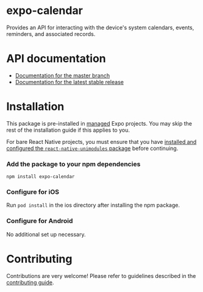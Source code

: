 # expo-calendar

Provides an API for interacting with the device's system calendars, events, reminders, and associated records.

# API documentation

- [Documentation for the master branch](https://github.com/expo/expo/blob/master/docs/pages/versions/unversioned/sdk/calendar.md)
- [Documentation for the latest stable release](https://docs.expo.io/versions/latest/sdk/calendar/)

# Installation

This package is pre-installed in [managed](https://docs.expo.io/versions/latest/introduction/managed-vs-bare/) Expo projects. You may skip the rest of the installation guide if this applies to you.

For bare React Native projects, you must ensure that you have [installed and configured the `react-native-unimodules` package](https://github.com/unimodules/react-native-unimodules) before continuing.

### Add the package to your npm dependencies

```
npm install expo-calendar
```

### Configure for iOS

Run `pod install` in the ios directory after installing the npm package.

### Configure for Android

No additional set up necessary.

# Contributing

Contributions are very welcome! Please refer to guidelines described in the [contributing guide]( https://github.com/expo/expo#contributing).
